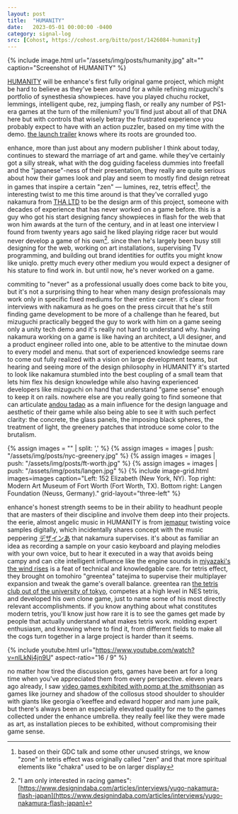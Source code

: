 ```yaml
---
layout: post
title:  "HUMANITY"
date:   2023-05-01 00:00:00 -0400
category: signal-log
src: [Cohost, https://cohost.org/bitto/post/1426084-humanity]
---
```


{% include image.html url="/assets/img/posts/humanity.jpg" alt="" caption="Screenshot of HUMANITY" %}

[HUMANITY](https://humanity.game/) will be enhance's first fully original game project, which might be hard to believe as they've been around for a while refining mizuguchi's portfolio of synesthesia showpieces. have you played chuchu rocket, lemmings, intelligent qube, rez, jumping flash, or really any number of PS1-era games at the turn of the millenium? you'll find just about all of that DNA here but with controls that wisely betray the frustrated experience you probably expect to have with an action puzzler, based on my time with the demo. [the launch trailer](https://www.youtube.com/watch?v=iM1yO7bcqqk) knows where its roots are grounded too.

enhance, more than just about any modern publisher I think about today, continues to steward the marriage of art and game. while they've certainly got a silly streak, what with the dog guiding faceless dummies into freefall and the "japanese"-ness of their presentation, they really are quite serious about how their games look and play and seem to mostly find design retreat in games that inspire a certain "zen" — lumines, rez, tetris effect[^1]. the interesting twist to me this time around is that they've corralled yugo nakamura from [THA LTD](https://tha.jp/) to be the design arm of this project, someone with decades of experience that has never worked on a game before. this is a guy who got his start designing fancy showpieces in flash for the web that won him awards at the turn of the century, and in at least one interview I found from twenty years ago said he liked playing ridge racer but would never develop a game of his own[^2]. since then he's largely been busy still designing for the web, working on art installations, supervising TV programming, and building out brand identities for outfits you might know like uniqlo. pretty much every other medium you would expect a designer of his stature to find work in. but until now, he's never worked on a game. 

commiting to "never" as a professional usually does come back to bite you, but it's not a surprising thing to hear when many design professionals may work only in specific fixed mediums for their entire career. it's clear from interviews with nakamura as he goes on the press circuit that he's still finding game development to be more of a challenge than he feared, but mizuguchi practically begged the guy to work with him on a game seeing only a unity tech demo and it's really not hard to understand why. having nakamura working on a game is like having an architect, a UI designer, and a product engineer rolled into one, able to be attentive to the minutae down to every model and menu. that sort of experienced knowledge seems rare to come out fully realized with a vision on large development teams, but hearing and seeing more of the design philosophy in HUMANITY it's started to look like nakamura stumbled into the best coupling of a small team that lets him flex his design knowledge while also having experienced developers like mizuguchi on hand that understand "game sense" enough to keep it on rails. nowhere else are you really going to find someone that can articulate [andou tadao](https://en.wikipedia.org/wiki/Tadao_Ando) as a main influence for the design language and aesthetic of their game while also being able to see it with such perfect clarity: the concrete, the glass panels, the imposing black spheres, the treatment of light, the greenery patches that introduce some color to the brutalism.

<!-- <div style="display: flex; flex-direction: row; height: 500px; margin-bottom: 15px">
<div style="height: 100%; width: 50%">
<div style="background: url('/assets/img/posts/ft-worth.jpg') center center no-repeat; width: 100%; height: 50%; background-size: contain;"></div><div style="background: url('/assets/img/posts/langen.jpg') center center no-repeat; width: 100%; height: 50%; background-size: contain;"></div>
</div>
<div style="background: url('/assets/img/posts/nyc-greenery.jpg') center center no-repeat; width: 50%; height: 100%; background-size: contain;"></div>
</div> -->

{% assign images = "" | split: ',' %}
{% assign images = images | push: "/assets/img/posts/nyc-greenery.jpg" %}
{% assign images = images | push: "/assets/img/posts/ft-worth.jpg" %}
{% assign images = images | push: "/assets/img/posts/langen.jpg" %}
{% include image-grid.html images=images caption="Left: 152 Elizabeth (New York, NY). Top right: Modern Art Museum of Fort Worth (Fort Worth, TX). Bottom right: Langen Foundation (Neuss, Germany)." grid-layout="three-left" %}

enhance's honest strength seems to be in their ability to headhunt people that are masters of their discipline and involve them deep into their projects. the eerie, almost angelic music in HUMANITY is from [jemapur](https://www.last.fm/music/Jemapur) twisting voice samples digitally, which incidentally shares concept with the music peppering [デザインあ](https://www.nhk.or.jp/design-ah/) that nakamura supervises. it's about as familiar an idea as recording a sample on your casio keyboard and playing melodies with your own voice, but to hear it executed in a way that avoids being campy and can cite intelligent influence like the engine sounds in [miyazaki's the wind rises](https://en.wikipedia.org/wiki/The_Wind_Rises) is a feat of technical and knowledgable care. for tetris effect, they brought on tomohiro "greentea" tatejima to supervise their multiplayer expansion and tweak the game's overall balance. greentea ran [the tetris club out of the university of tokyo](https://sites.google.com/view/uttetris/index), competes at a high level in NES tetris, and developed his own clone game, just to name some of his most directly relevant accomplishments. if you know anything about what constitutes modern tetris, you'll know just how rare it is to see the games get made by people that actually understand what makes tetris work. molding expert enthusiasm, and knowing where to find it, from different fields to make all the cogs turn together in a large project is harder than it seems. 

{% include youtube.html url="https://www.youtube.com/watch?v=nlLkNj4jn9U" aspect-ratio="16 / 9" %}

no matter how tired the discussion gets, games have been art for a long time when you've appreciated them from every perspective. eleven years ago already, I saw [video games exhibited with pomp at the smithsonian](https://americanart.si.edu/exhibitions/games) as games like journey and shadow of the collosus stood shoulder to shoulder with giants like georgia o'keeffee and edward hopper and nam june paik, but there's always been an especially elevated quality for me to the games collected under the enhance umbrella. they really feel like they were made as art, as installation pieces to be exhibited, without compromising their game sense.

[^1]: based on their GDC talk and some other unused strings, we know "zone" in tetris effect was originally called "zen" and that more spiritual elements like "chakra" used to be on larger display
[^2]: "I am only interested in racing games": [https://www.designindaba.com/articles/interviews/yugo-nakamura-flash-japan](https://www.designindaba.com/articles/interviews/yugo-nakamura-flash-japan)